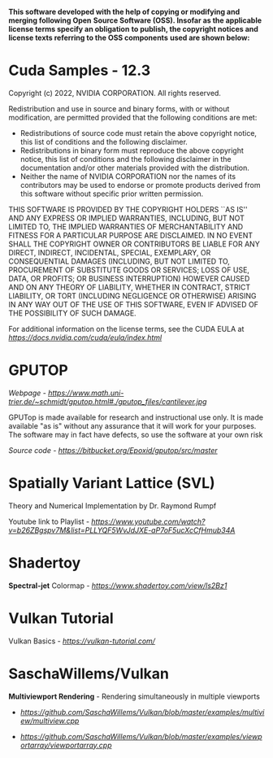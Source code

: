 **This software developed with the help of copying or modifying and merging following Open**
**Source Software (OSS). Insofar as the applicable license terms specify an obligation**
**to publish, the copyright notices and license texts referring to the OSS components**
**used are shown below:**


# Cuda Samples - 12.3

Copyright (c) 2022, NVIDIA CORPORATION. All rights reserved.

Redistribution and use in source and binary forms, with or without
modification, are permitted provided that the following conditions
are met:
 * Redistributions of source code must retain the above copyright
   notice, this list of conditions and the following disclaimer.
 * Redistributions in binary form must reproduce the above copyright
   notice, this list of conditions and the following disclaimer in the
   documentation and/or other materials provided with the distribution.
 * Neither the name of NVIDIA CORPORATION nor the names of its
   contributors may be used to endorse or promote products derived
   from this software without specific prior written permission.

THIS SOFTWARE IS PROVIDED BY THE COPYRIGHT HOLDERS ``AS IS'' AND ANY
EXPRESS OR IMPLIED WARRANTIES, INCLUDING, BUT NOT LIMITED TO, THE
IMPLIED WARRANTIES OF MERCHANTABILITY AND FITNESS FOR A PARTICULAR
PURPOSE ARE DISCLAIMED.  IN NO EVENT SHALL THE COPYRIGHT OWNER OR
CONTRIBUTORS BE LIABLE FOR ANY DIRECT, INDIRECT, INCIDENTAL, SPECIAL,
EXEMPLARY, OR CONSEQUENTIAL DAMAGES (INCLUDING, BUT NOT LIMITED TO,
PROCUREMENT OF SUBSTITUTE GOODS OR SERVICES; LOSS OF USE, DATA, OR
PROFITS; OR BUSINESS INTERRUPTION) HOWEVER CAUSED AND ON ANY THEORY
OF LIABILITY, WHETHER IN CONTRACT, STRICT LIABILITY, OR TORT
(INCLUDING NEGLIGENCE OR OTHERWISE) ARISING IN ANY WAY OUT OF THE USE
OF THIS SOFTWARE, EVEN IF ADVISED OF THE POSSIBILITY OF SUCH DAMAGE.

For additional information on the license terms, see the CUDA EULA at
*https://docs.nvidia.com/cuda/eula/index.html*



# GPUTOP

*Webpage - https://www.math.uni-trier.de/~schmidt/gputop.html#./gputop_files/cantilever.jpg*

GPUTop is made available for research and instructional use only. It is made available 
"as is" without any assurance that it will work for your purposes. The software may in 
fact have defects, so use the software at your own risk

*Source code - https://bitbucket.org/Epoxid/gputop/src/master*

# Spatially Variant Lattice (SVL)


Theory and Numerical Implementation by Dr. Raymond Rumpf

Youtube link to Playlist - *https://www.youtube.com/watch?v=b26ZBgspv7M&list=PLLYQF5WvJdJXE-aP7oF5ucXcCfHmub34A*


# Shadertoy

**Spectral-jet** Colormap - *https://www.shadertoy.com/view/ls2Bz1*


# Vulkan Tutorial

Vulkan Basics  - *https://vulkan-tutorial.com/*

# SaschaWillems/Vulkan

**Multiviewport Rendering** - Rendering simultaneously in multiple viewports

  * *https://github.com/SaschaWillems/Vulkan/blob/master/examples/multiview/multiview.cpp*

  * *https://github.com/SaschaWillems/Vulkan/blob/master/examples/viewportarray/viewportarray.cpp*





